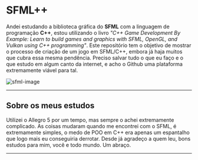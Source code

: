 # SFML++
Andei estudando a biblioteca gráfica do **SFML** com a linguagem de programação **C++**, estou utilizando o livro *"C++ Game Development By Example: Learn to build games and graphics with SFML, OpenGL, and Vulkan using C++ programming"*. 
Este repositório tem o objetivo de mostrar o processo de criação de um jogo em SFML/C++, embora já haja muitos que cubra essa mesma pendência. Preciso salvar tudo o que eu faço e o que estudo em algum canto da internet, e acho o Github uma plataforma extremamente viável para tal.

![sfml-image](https://thumbnails.pcgamingwiki.com/5/55/SFML_-_Logo.svg/1280px-SFML_-_Logo.svg.png)

---

## Sobre os meus estudos
Utilizei o Allegro 5 por um tempo, mas sempre o achei extremamente complicado. As coisas mudaram quando me encontrei com o SFML, é extremamente simples, o medo de POO em C++ era apenas um espantalho que logo mais eu conseguiria derrotar. Desde já agradeço a quem leu, bons estudos para mim, você e todo mundo. Um abraço.

---

